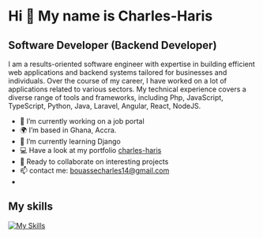 # Hi 👋 My name is Charles-Haris
## Software Developer (Backend Developer)

I am a results-oriented software engineer with expertise in building efficient web applications and backend systems tailored for businesses and individuals. Over the course of my career, I have worked on a lot of applications related to various sectors. My technical experience covers a diverse range of tools and frameworks, including Php, JavaScript, TypeScript, Python, Java, Laravel, Angular, React, NodeJS.


- 🔭 I’m currently working on a job portal
- 🌍 I’m based in Ghana, Accra.
- 🌱 I’m currently learning Django
- 💻 Have a look at my portfolio  [charles-haris](https://charles-haris.org)
- 🤝 Ready to collaborate on interesting projects
- 📫 contact me: bouassecharles14@gmail.com
- 
## My skills

[![My Skills](https://skillicons.dev/icons?i=js,html,css,python,php,ts,laravel,django,nodejs,react,angular,bootstrap,tailwind,sql)](https://skillicons.dev)





<!--
**charles-haris/charles-haris** is a ✨ _special_ ✨ repository because its `README.md` (this file) appears on your GitHub profile.

Here are some ideas to get you started:

- 👯 I’m looking to collaborate on ...
- 🤔 I’m looking for help with ...
- 💬 Ask me about ...
- 😄 Pronouns: ...
- ⚡ Fun fact: ...
-->
